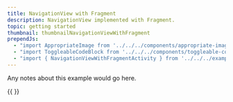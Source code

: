 ```yaml
---
title: NavigationView with Fragment
description: NavigationView implemented with Fragment.
topic: getting started
thumbnail: thumbnailNavigationViewWithFragment
prependJs:
  - "import AppropriateImage from '../../../components/appropriate-image'"
  - "import ToggleableCodeBlock from '../../../components/toggleable-code-block'"
  - "import { NavigationViewWithFragmentActivity } from '../../../example-code/NavigationViewWithFragmentActivity.js'"
---
```


Any notes about this example would go here. 

{{
  <ToggleableCodeBlock 
    codeSnippet={NavigationViewWithFragmentActivity}
  />
}}
